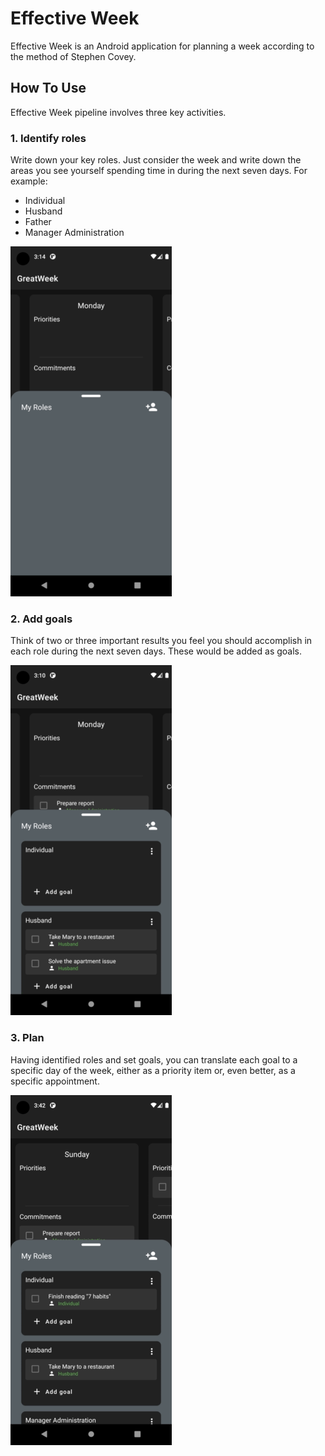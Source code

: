 # Effective Week

Effective Week is an Android application for planning a week according to the method of Stephen Covey.

## How To Use

Effective Week pipeline involves three key activities.

### 1. Identify roles

Write down your key roles. Just consider the week and write down the areas you see yourself spending time in during the next seven days. For example:

- Individual
- Husband
- Father
- Manager Administration

![<img src="/readme/Roles.gif" align="left" width="200" hspace="10" vspace="10">](/readme/Roles.gif)

### 2. Add goals

Think of two or three important results you feel you should accomplish in each role during the next seven days. These would be added as goals.

![<img src="/readme/Goals.gif" align="left" width="200" hspace="10" vspace="10">](/readme/Goals.gif)

### 3. Plan

Having identified roles and set goals, you can translate each goal to a specific day of the week, either as a priority item or, even better, as a specific appointment.

![<img src="/readme/Plan.gif" align="left" width="200" hspace="10" vspace="10">](/readme/Plan.gif)
